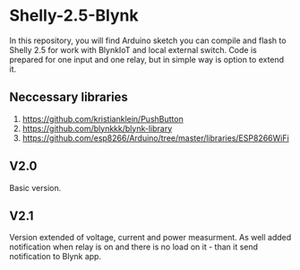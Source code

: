 # Shelly-2.5-Blynk

In this repository, you will find Arduino sketch you can compile and flash to Shelly 2.5 for work with BlynkIoT and local external switch.
Code is prepared for one input and one relay, but in simple way is option to extend it.

## Neccessary libraries
1. https://github.com/kristianklein/PushButton
2. https://github.com/blynkkk/blynk-library
3. https://github.com/esp8266/Arduino/tree/master/libraries/ESP8266WiFi

## V2.0
Basic version.
## V2.1
Version extended of voltage, current and power measurment. As well added notification when relay is on and there is no load on it - than it send notification to Blynk app.
